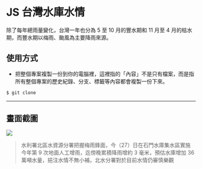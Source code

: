 # JS 台灣水庫水情

除了每年總雨量變化，台灣一年也分為 5 至 10 月的豐水期和 11 月至 4 月的枯水期，而豐水期以梅雨、颱風為主要降雨來源。

## 使用方式
- 把整個專案複製一份到你的電腦裡，這裡指的「內容」不是只有檔案，而是指所有整個專案的歷史紀錄、分支、標籤等內容都會複製一份下來。
```sh
$ git clone
```

----

## 畫面截圖
![](https://i.imgur.com/iCbgMXo.png)
> 水利署北區水資源分署把握梅雨鋒面，今（27）日在石門水庫集水區實施今年第 9 次地面人工增雨，迄傍晚累積降雨增約 3 毫米，預估水庫增加 36 萬噸水量，挹注水情不無小補，北水分署對於目前水情仍審慎樂觀
